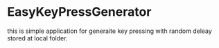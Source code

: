 # EasyKeyPressGenerator

this is simple application for generaite key pressing with random deleay stored at local folder.
